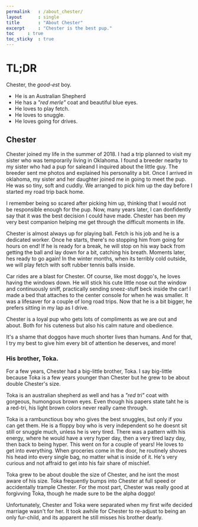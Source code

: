 ```yaml
---
permalink	: /about_chester/
layout		: single
title		: "About Chester"
excerpt		: "Chester is the best pup."
toc		: true
toc_sticky	: true
---
```


# TL;DR
Chester, the *good-est* boy.
* He is an Australian Shepherd
* He has a *"red merle"* coat and beautiful blue eyes.
* He loves to play fetch.
* He loves to snuggle.
* He loves going for drives.

## Chester
Chester joined my life in the summer of 2018. I had a trip planned to visit my sister who was temporarily living in Oklahoma. I found a breeder nearby to my sister who had a pup for saleand I inquired about the little guy. The breeder sent me photos and explained his personality a bit. Once I arrived in oklahoma, my sister and her daughter joined me in going to meet the pup. He was so tiny, soft and cuddly. We arranged to pick him up the day before I started my road trip back home.

I remember being so scared after picking him up, thinking that I would not be responsible enough for the pup. Now, many years later, I can donfidently say that it was the best decision I could have made. Chester has been my very best companion helping me get through the difficult moments in life.

Chester is almost always up for playing ball. Fetch is his job and he is a dedicated worker. Once he starts, there's no stopping him from going for hours on end! If he is ready for a break, he will stop on his way back from getting the ball and lay down for a bit, catching his breath. Moments later, hes ready to go again! In the winter months, when its terribly cold outside, we will play fetch with soft rubber tennis balls inside.

Car rides are a blast for Chester. Of course, like most doggo's, he loves having the windows down. He will stick his cute little nose out the window and continuously sniff, practically sending sneez-stuff beck inside the car! I made a bed that attaches to the center console for when he was smaller. It was a lifesaver for a couple of long road trips. Now that he is a bit bigger, he prefers sitting in my lap as I drive.

Chester is a loyal pup who gets lots of compliments as we are out and about. Both for his cuteness but also his calm nature and obedience.

It's a shame that doggos have much shorter lives than humans. And for that, I try my best to give him every bit of attention he deserves, and more! 

### His brother, Toka.
For a few years, Chester had a big-little brother, Toka. I say big-little because Toka is a few years younger than Chester but he grew to be about double Chester's size.

Toka is an australian shepherd as well and has a *"red tri"* coat with gorgeous, humongous brown eyes. Even though his papers state taht he is a red-tri, his light brown colors never really came through. 

Toka is a rambunctious boy who gives the best snuggles, but only if you can get them. He is a floppy boy who is very independent so he doesnt sit still or snuggle much, unless he is very tired. There was a pattern with his energy, where he would have a very hyper day, then a very tired lazy day, then back to being hyper. This went on for a couple of years! He loves to get into everything. When groceries come in the door, he routinely shoves his head into every single bag, no matter what is inside of it. He's very curious and not affraid to get into his fair share of mischief.

Toka grew to be about double the size of Chester, and he isnt the most aware of his size. Toka frequently bumps into Chester at full speed or accidentally trample Chester. For the 
most part, Chester was really good at forgivving Toka, though he made sure to be the alpha doggo!

Unfortunately, Chester and Toka were separated when my first wife decided marriage wasn't for her. It took awhile for Chester to re-adjust to being an only fur-child, and its apparent he still misses his brother dearly.



